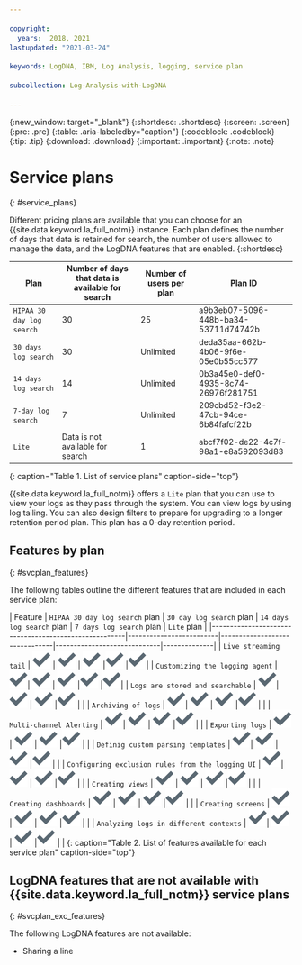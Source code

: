 ```yaml
---

copyright:
  years:  2018, 2021
lastupdated: "2021-03-24"

keywords: LogDNA, IBM, Log Analysis, logging, service plan

subcollection: Log-Analysis-with-LogDNA

---
```


{:new_window: target="_blank"}
{:shortdesc: .shortdesc}
{:screen: .screen}
{:pre: .pre}
{:table: .aria-labeledby="caption"}
{:codeblock: .codeblock}
{:tip: .tip}
{:download: .download}
{:important: .important}
{:note: .note}

# Service plans
{: #service_plans}

Different pricing plans are available that you can choose for an {{site.data.keyword.la_full_notm}} instance. Each plan defines the number of days that data is retained for search, the number of users allowed to manage the data, and the LogDNA features that are enabled.
{:shortdesc}



| Plan                            | Number of days that data is available for search | Number of users per plan | Plan ID |
|---------------------------------|-------------------------------------------------|--------------------------|---------|
| `HIPAA 30 day log search`       | 30                                              | 25                       | a9b3eb07-5096-448b-ba34-53711d74742b |
| `30 days log search`            | 30                                              | Unlimited                | deda35aa-662b-4b06-9f6e-05e0b55cc577 |
| `14 days log search`            | 14                                              | Unlimited                | 0b3a45e0-def0-4935-8c74-26976f281751 |
| `7-day log search`              | 7                                               | Unlimited                | 209cbd52-f3e2-47cb-94ce-6b84fafcf22b|
| `Lite`                          | Data is not available for search                | 1                        | abcf7f02-de22-4c7f-98a1-e8a592093d83 |
{: caption="Table 1. List of service plans" caption-side="top"} 

{{site.data.keyword.la_full_notm}} offers a `Lite` plan that you can use to view your logs as they pass through the system. You can view logs by using log tailing. You can also design filters to prepare for upgrading to a longer retention period plan. This plan has a 0-day retention period.


## Features by plan
{: #svcplan_features}

The following tables outline the different features that are included in each service plan:

| Feature                                              | `HIPAA 30 day log search` plan | `30 day log search` plan | `14 days log search` plan    | `7 days log search` plan     | `Lite` plan | 
|------------------------------------------------------|-------------------------|-------------------------------|-----------------------------|--------------|
| `Live streaming tail`                                | ![Checkmark icon](images/checkmark-icon.svg) | ![Checkmark icon](images/checkmark-icon.svg) | ![Checkmark icon](images/checkmark-icon.svg) |![Checkmark icon](images/checkmark-icon.svg) |![Checkmark icon](images/checkmark-icon.svg)|
| `Customizing the logging agent`                      | ![Checkmark icon](images/checkmark-icon.svg)| ![Checkmark icon](images/checkmark-icon.svg) | ![Checkmark icon](images/checkmark-icon.svg) |![Checkmark icon](images/checkmark-icon.svg) |![Checkmark icon](images/checkmark-icon.svg)|
| `Logs are stored and searchable`                    | ![Checkmark icon](images/checkmark-icon.svg)| ![Checkmark icon](images/checkmark-icon.svg) | ![Checkmark icon](images/checkmark-icon.svg) |![Checkmark icon](images/checkmark-icon.svg) | |
| `Archiving of logs`                                 | ![Checkmark icon](images/checkmark-icon.svg)| ![Checkmark icon](images/checkmark-icon.svg) | ![Checkmark icon](images/checkmark-icon.svg) |![Checkmark icon](images/checkmark-icon.svg) | |
| `Multi-channel Alerting`                            | ![Checkmark icon](images/checkmark-icon.svg)| ![Checkmark icon](images/checkmark-icon.svg) | ![Checkmark icon](images/checkmark-icon.svg) |![Checkmark icon](images/checkmark-icon.svg) | |
| `Exporting logs`                                    | ![Checkmark icon](images/checkmark-icon.svg)| ![Checkmark icon](images/checkmark-icon.svg) | ![Checkmark icon](images/checkmark-icon.svg) |![Checkmark icon](images/checkmark-icon.svg) | |
| `Definig custom parsing templates`                  | ![Checkmark icon](images/checkmark-icon.svg)| ![Checkmark icon](images/checkmark-icon.svg) | ![Checkmark icon](images/checkmark-icon.svg) |![Checkmark icon](images/checkmark-icon.svg) | |
| `Configuring exclusion rules from the logging UI` | ![Checkmark icon](images/checkmark-icon.svg)| ![Checkmark icon](images/checkmark-icon.svg) | ![Checkmark icon](images/checkmark-icon.svg) |![Checkmark icon](images/checkmark-icon.svg) | |
| `Creating views`                      | ![Checkmark icon](images/checkmark-icon.svg) | ![Checkmark icon](images/checkmark-icon.svg) | ![Checkmark icon](images/checkmark-icon.svg) |![Checkmark icon](images/checkmark-icon.svg) | |
| `Creating dashboards`                      | ![Checkmark icon](images/checkmark-icon.svg) | ![Checkmark icon](images/checkmark-icon.svg) | ![Checkmark icon](images/checkmark-icon.svg) |![Checkmark icon](images/checkmark-icon.svg) | |
| `Creating screens`                      | ![Checkmark icon](images/checkmark-icon.svg) | ![Checkmark icon](images/checkmark-icon.svg) | ![Checkmark icon](images/checkmark-icon.svg) |![Checkmark icon](images/checkmark-icon.svg) | |
| `Analyzing logs in different contexts`              | ![Checkmark icon](images/checkmark-icon.svg)| ![Checkmark icon](images/checkmark-icon.svg) | ![Checkmark icon](images/checkmark-icon.svg) |![Checkmark icon](images/checkmark-icon.svg) | |
{: caption="Table 2. List of features available for each service plan" caption-side="top"} 



## LogDNA features that are not available with {{site.data.keyword.la_full_notm}} service plans
{: #svcplan_exc_features}

The following LogDNA features are not available:
* Sharing a line 





